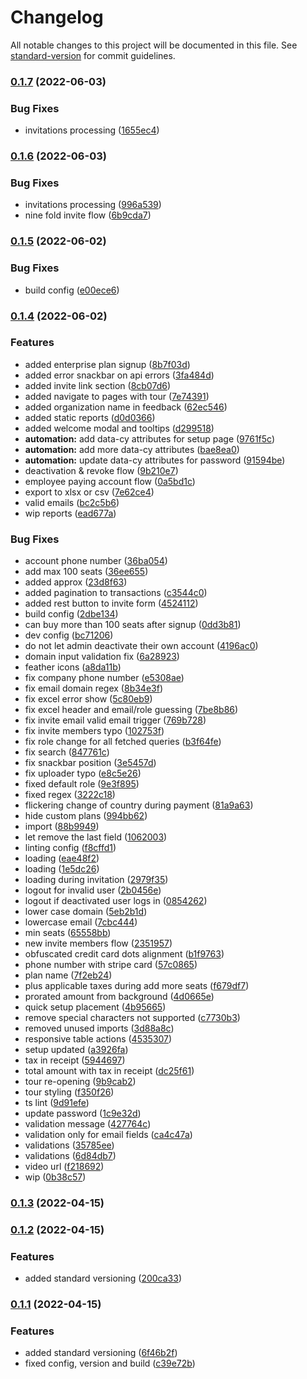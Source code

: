 # Changelog

All notable changes to this project will be documented in this file. See [standard-version](https://github.com/conventional-changelog/standard-version) for commit guidelines.

### [0.1.7](https://github.com/GrowthDay/GrowthDayEnterpriseUI/compare/v0.1.6...v0.1.7) (2022-06-03)


### Bug Fixes

* invitations processing ([1655ec4](https://github.com/GrowthDay/GrowthDayEnterpriseUI/commit/1655ec4ff21020babb42ca4b28ef2550c8889ce9))

### [0.1.6](https://github.com/GrowthDay/GrowthDayEnterpriseUI/compare/v0.1.5...v0.1.6) (2022-06-03)


### Bug Fixes

* invitations processing ([996a539](https://github.com/GrowthDay/GrowthDayEnterpriseUI/commit/996a539d4d6c82c891c1e62528f820f8e01a3f45))
* nine fold invite flow ([6b9cda7](https://github.com/GrowthDay/GrowthDayEnterpriseUI/commit/6b9cda7c215b3a73d951d91890eca9f74cdbc558))

### [0.1.5](https://github.com/GrowthDay/GrowthDayEnterpriseUI/compare/v0.1.4...v0.1.5) (2022-06-02)


### Bug Fixes

* build config ([e00ece6](https://github.com/GrowthDay/GrowthDayEnterpriseUI/commit/e00ece6f862d3d3a9ff5b88409a557efdff7367e))

### [0.1.4](https://github.com/GrowthDay/GrowthDayEnterpriseUI/compare/v0.1.3...v0.1.4) (2022-06-02)


### Features

* added enterprise plan signup ([8b7f03d](https://github.com/GrowthDay/GrowthDayEnterpriseUI/commit/8b7f03ddddfda536d6309227b23d7395e12eef59))
* added error snackbar on api errors ([3fa484d](https://github.com/GrowthDay/GrowthDayEnterpriseUI/commit/3fa484df23efcc1fcbf8a87471e31be00cdf656a))
* added invite link section ([8cb07d6](https://github.com/GrowthDay/GrowthDayEnterpriseUI/commit/8cb07d6f8383549ad9f0a642632432b46bdb47cc))
* added navigate to pages with tour ([7e74391](https://github.com/GrowthDay/GrowthDayEnterpriseUI/commit/7e74391abca35f5d89a0ec2c794ab97518c0d37b))
* added organization name in feedback ([62ec546](https://github.com/GrowthDay/GrowthDayEnterpriseUI/commit/62ec5465f0838d4ca0e72be3f9cb85089cba89fa))
* added static reports ([d0d0366](https://github.com/GrowthDay/GrowthDayEnterpriseUI/commit/d0d0366c12765420b772ae003f5018fbcf1bdc9a))
* added welcome modal and tooltips ([d299518](https://github.com/GrowthDay/GrowthDayEnterpriseUI/commit/d299518518a4d8de94aaffcdd0a9bd97091b1802))
* **automation:** add data-cy attributes for setup page ([9761f5c](https://github.com/GrowthDay/GrowthDayEnterpriseUI/commit/9761f5c996ac5210a8bb5bef156d74fe8d1f7b0c))
* **automation:** add more data-cy attributes ([bae8ea0](https://github.com/GrowthDay/GrowthDayEnterpriseUI/commit/bae8ea0fcd0d64e66919757062c65320c8de6db4))
* **automation:** update data-cy attributes for password ([91594be](https://github.com/GrowthDay/GrowthDayEnterpriseUI/commit/91594bea1904728a4ac56292b96ae0be587edd2d))
* deactivation & revoke flow ([9b210e7](https://github.com/GrowthDay/GrowthDayEnterpriseUI/commit/9b210e7118e9bdc4622516a4453ec722eda988bd))
* employee paying account flow ([0a5bd1c](https://github.com/GrowthDay/GrowthDayEnterpriseUI/commit/0a5bd1cc9c96699d9f6c8f18009942b143a7a7c5))
* export to xlsx or csv ([7e62ce4](https://github.com/GrowthDay/GrowthDayEnterpriseUI/commit/7e62ce4889d62b194ad77faa3ac2ebc0670f0991))
* valid emails ([bc2c5b6](https://github.com/GrowthDay/GrowthDayEnterpriseUI/commit/bc2c5b69cd365b5d94ce5b76c88316be0a0f0f1a))
* wip reports ([ead677a](https://github.com/GrowthDay/GrowthDayEnterpriseUI/commit/ead677a1847a8eb884c98a10f4658d1577c3d475))


### Bug Fixes

* account phone number ([36ba054](https://github.com/GrowthDay/GrowthDayEnterpriseUI/commit/36ba054aeff3108721768877c1fa851798b8cbba))
* add max 100 seats ([36ee655](https://github.com/GrowthDay/GrowthDayEnterpriseUI/commit/36ee6559498843eb0e6f9486d6f098dde6e5f649))
* added approx ([23d8f63](https://github.com/GrowthDay/GrowthDayEnterpriseUI/commit/23d8f63888a520a06c3de1efb8bbdc4fb98bdada))
* added pagination to transactions ([c3544c0](https://github.com/GrowthDay/GrowthDayEnterpriseUI/commit/c3544c0307b8747c8b7ef4ecb62a4d15babb4212))
* added rest button to invite form ([4524112](https://github.com/GrowthDay/GrowthDayEnterpriseUI/commit/4524112aab934d765a42179e8c92de113e7f20e1))
* build config ([2dbe134](https://github.com/GrowthDay/GrowthDayEnterpriseUI/commit/2dbe1347d7c43ed2a41e70e756d0c6ef57d44d54))
* can buy more than 100 seats after signup ([0dd3b81](https://github.com/GrowthDay/GrowthDayEnterpriseUI/commit/0dd3b819a5f880da7047abe0a4c97456c40e01ab))
* dev config ([bc71206](https://github.com/GrowthDay/GrowthDayEnterpriseUI/commit/bc71206e8bec68d7c5764ae9ac8773bf9f19904a))
* do not let admin deactivate their own account ([4196ac0](https://github.com/GrowthDay/GrowthDayEnterpriseUI/commit/4196ac0f0ddad93f01a1b3fd79f2ff45f643f58d))
* domain input validation fix ([6a28923](https://github.com/GrowthDay/GrowthDayEnterpriseUI/commit/6a289233c66dd461284433c713662449215d98e4))
* feather icons ([a8da11b](https://github.com/GrowthDay/GrowthDayEnterpriseUI/commit/a8da11b95d5725ab92b23e04d68e9bf30b1210db))
* fix company phone number ([e5308ae](https://github.com/GrowthDay/GrowthDayEnterpriseUI/commit/e5308ae11c91c7900d5f9f87781b2aea4a1e1ff4))
* fix email domain regex ([8b34e3f](https://github.com/GrowthDay/GrowthDayEnterpriseUI/commit/8b34e3fb718ef4a861ed47d881ff2a38b4647fdd))
* fix excel error show ([5c80eb9](https://github.com/GrowthDay/GrowthDayEnterpriseUI/commit/5c80eb951584778246f65a2144d634838a878be5))
* fix excel header and email/role guessing ([7be8b86](https://github.com/GrowthDay/GrowthDayEnterpriseUI/commit/7be8b86b81792b259bfd11c4334409819eed50d2))
* fix invite email valid email trigger ([769b728](https://github.com/GrowthDay/GrowthDayEnterpriseUI/commit/769b728c83fa0573fa65dfeb9133163eb6c929c5))
* fix invite members typo ([102753f](https://github.com/GrowthDay/GrowthDayEnterpriseUI/commit/102753f8dcbf305d09d7202b8e18a60d18b1941f))
* fix role change for all fetched queries ([b3f64fe](https://github.com/GrowthDay/GrowthDayEnterpriseUI/commit/b3f64fe0f415865e4b5f217068aa3ef7e0fa747f))
* fix search ([847761c](https://github.com/GrowthDay/GrowthDayEnterpriseUI/commit/847761c7cfbd6e86e1048498dc59e1d7ebd92f43))
* fix snackbar position ([3e5457d](https://github.com/GrowthDay/GrowthDayEnterpriseUI/commit/3e5457de347320f8f575c5047ffc32781bfebad8))
* fix uploader typo ([e8c5e26](https://github.com/GrowthDay/GrowthDayEnterpriseUI/commit/e8c5e26366b67bc848fde7ce052d35e662db50da))
* fixed default role ([9e3f895](https://github.com/GrowthDay/GrowthDayEnterpriseUI/commit/9e3f895150fac26a8ce9acd0c47a6ff23698404e))
* fixed regex ([3222c18](https://github.com/GrowthDay/GrowthDayEnterpriseUI/commit/3222c1898c731ac963a43eb6c1ca9710dcbed516))
* flickering change of country during payment ([81a9a63](https://github.com/GrowthDay/GrowthDayEnterpriseUI/commit/81a9a635de94caf71f6ab048dc8a56ae5dd16d72))
* hide custom plans ([994bb62](https://github.com/GrowthDay/GrowthDayEnterpriseUI/commit/994bb62ebbfcc2c4196aaa3140f861414d063921))
* import ([88b9949](https://github.com/GrowthDay/GrowthDayEnterpriseUI/commit/88b994901b4f5de83f3900ef597b30a578d8917a))
* let remove the last field ([1062003](https://github.com/GrowthDay/GrowthDayEnterpriseUI/commit/1062003a0d2520632eed7b48506cd1c57f411bcc))
* linting config ([f8cffd1](https://github.com/GrowthDay/GrowthDayEnterpriseUI/commit/f8cffd1bf415efd18402fc019f8e599fedab187b))
* loading ([eae48f2](https://github.com/GrowthDay/GrowthDayEnterpriseUI/commit/eae48f2ad38b4a1764cd1e6a01a8dd042cf65ada))
* loading ([1e5dc26](https://github.com/GrowthDay/GrowthDayEnterpriseUI/commit/1e5dc26b80c2be5c2555526d1447e71c7eae3d07))
* loading during invitation ([2979f35](https://github.com/GrowthDay/GrowthDayEnterpriseUI/commit/2979f3598394dd9753c77afacfe4299e0f896e98))
* logout for invalid user ([2b0456e](https://github.com/GrowthDay/GrowthDayEnterpriseUI/commit/2b0456e00c7b8840996a96cae267c40c0a4ad6ab))
* logout if deactivated user logs in ([0854262](https://github.com/GrowthDay/GrowthDayEnterpriseUI/commit/08542626e7c2bc15a15d714c0bfead8b2ab58c12))
* lower case domain ([5eb2b1d](https://github.com/GrowthDay/GrowthDayEnterpriseUI/commit/5eb2b1d22c6c717572a0860538d72330d38ff632))
* lowercase email ([7cbc444](https://github.com/GrowthDay/GrowthDayEnterpriseUI/commit/7cbc4442535a7d1ab2f7a896236f1e161d41ba7a))
* min seats ([65558bb](https://github.com/GrowthDay/GrowthDayEnterpriseUI/commit/65558bb40779e05ad7ba88b308fbc356fbbc4aa8))
* new invite members flow ([2351957](https://github.com/GrowthDay/GrowthDayEnterpriseUI/commit/23519577f0b5e409bd4b4f60934feb2691c9aeac))
* obfuscated credit card dots alignment ([b1f9763](https://github.com/GrowthDay/GrowthDayEnterpriseUI/commit/b1f9763973fea4dec2b4f38d45e622294945ba4e))
* phone number with stripe card ([57c0865](https://github.com/GrowthDay/GrowthDayEnterpriseUI/commit/57c08651458ae1aceb45edd34b5f503c90a5a48e))
* plan name ([7f2eb24](https://github.com/GrowthDay/GrowthDayEnterpriseUI/commit/7f2eb2400062c8a9a09f6b115e21f306f9615d89))
* plus applicable taxes during add more seats ([f679df7](https://github.com/GrowthDay/GrowthDayEnterpriseUI/commit/f679df774a94b127de8c5e5e29f1383d90cfcd2f))
* prorated amount from background ([4d0665e](https://github.com/GrowthDay/GrowthDayEnterpriseUI/commit/4d0665e0011a6045422652e07d8394e9316a0464))
* quick setup placement ([4b95665](https://github.com/GrowthDay/GrowthDayEnterpriseUI/commit/4b95665fb21f6e7edcfe0286762a7c6580f22cc5))
* remove special characters not supported ([c7730b3](https://github.com/GrowthDay/GrowthDayEnterpriseUI/commit/c7730b3137a9fcfec5aa84d80ada1d8f2337617a))
* removed unused imports ([3d88a8c](https://github.com/GrowthDay/GrowthDayEnterpriseUI/commit/3d88a8cc892aa39eb1fd441ac6d5d4f9f12e2f64))
* responsive table actions ([4535307](https://github.com/GrowthDay/GrowthDayEnterpriseUI/commit/453530737c40016b48fc25bb22acabfddd9f74e9))
* setup updated ([a3926fa](https://github.com/GrowthDay/GrowthDayEnterpriseUI/commit/a3926fa2e840095cadbb5f1cccc921dd9dda3cac))
* tax in receipt ([5944697](https://github.com/GrowthDay/GrowthDayEnterpriseUI/commit/5944697b83dfa8c6069bf58cd93b2a52e28be66d))
* total amount with tax in receipt ([dc25f61](https://github.com/GrowthDay/GrowthDayEnterpriseUI/commit/dc25f610b6f988a94f9de2e4aee2d223ad1ddb01))
* tour re-opening ([9b9cab2](https://github.com/GrowthDay/GrowthDayEnterpriseUI/commit/9b9cab289093e34d78ba77554d1701225f4e7652))
* tour styling ([f350f26](https://github.com/GrowthDay/GrowthDayEnterpriseUI/commit/f350f26b0bfcca0a1fdc6de6c984a106e2cbb1f6))
* ts lint ([9d91efe](https://github.com/GrowthDay/GrowthDayEnterpriseUI/commit/9d91efe18060ba9cc0e4c3a4b1e1ef5dc0527951))
* update password ([1c9e32d](https://github.com/GrowthDay/GrowthDayEnterpriseUI/commit/1c9e32d10207749c58bec4c4ada4e98e8c122146))
* validation message ([427764c](https://github.com/GrowthDay/GrowthDayEnterpriseUI/commit/427764c76ced7f1e146925f9d40dc31e4b882d38))
* validation only for email fields ([ca4c47a](https://github.com/GrowthDay/GrowthDayEnterpriseUI/commit/ca4c47a0e9aed1625e10aed135df60ac78cfdeec))
* validations ([35785ee](https://github.com/GrowthDay/GrowthDayEnterpriseUI/commit/35785eec8b07d20ea26ba1759f5665a3aa55fecd))
* validations ([6d84db7](https://github.com/GrowthDay/GrowthDayEnterpriseUI/commit/6d84db775faeb6ca7bd4f917fea7435d476ba52c))
* video url ([f218692](https://github.com/GrowthDay/GrowthDayEnterpriseUI/commit/f2186925237dae80dd698d99abd5f5dc3b08fe52))
* wip ([0b38c57](https://github.com/GrowthDay/GrowthDayEnterpriseUI/commit/0b38c573ce3729d656bd30effbad61d47a39e674))

### [0.1.3](https://github.com/GrowthDay/GrowthDayEnterpriseUI/compare/v0.1.2...v0.1.3) (2022-04-15)

### [0.1.2](https://github.com/GrowthDay/GrowthDayEnterpriseUI/compare/v0.1.1...v0.1.2) (2022-04-15)


### Features

* added standard versioning ([200ca33](https://github.com/GrowthDay/GrowthDayEnterpriseUI/commit/200ca33e550d89ac542ee2b3a3c0ab95f1a1c0c2))

### [0.1.1](https://github.com/GrowthDay/GrowthDayEnterpriseUI/compare/v0.0.2...v0.1.1) (2022-04-15)


### Features

* added standard versioning ([6f46b2f](https://github.com/GrowthDay/GrowthDayEnterpriseUI/commit/6f46b2f217346b31da513775457d4d9c38afeb57))
* fixed config, version and build ([c39e72b](https://github.com/GrowthDay/GrowthDayEnterpriseUI/commit/c39e72b36170952885a3b2ab07e8ae41e283dcf7))
